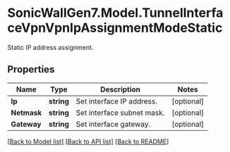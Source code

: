 # SonicWallGen7.Model.TunnelInterfaceVpnVpnIpAssignmentModeStatic
Static IP address assignment.

## Properties

Name | Type | Description | Notes
------------ | ------------- | ------------- | -------------
**Ip** | **string** | Set interface IP address. | [optional] 
**Netmask** | **string** | Set interface subnet mask. | [optional] 
**Gateway** | **string** | Set interface gateway. | [optional] 

[[Back to Model list]](../README.md#documentation-for-models) [[Back to API list]](../README.md#documentation-for-api-endpoints) [[Back to README]](../README.md)

